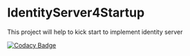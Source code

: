 # IdentityServer4Startup
This project will help to kick start to implement identity server 

[![Codacy Badge](https://api.codacy.com/project/badge/Grade/7f05b43afc3b442d825d3147ea667a87)](https://www.codacy.com/app/ArjunBhalodiya/IdentityServer4Startup?utm_source=github.com&amp;utm_medium=referral&amp;utm_content=ArjunBhalodiya/IdentityServer4Startup&amp;utm_campaign=Badge_Grade)
